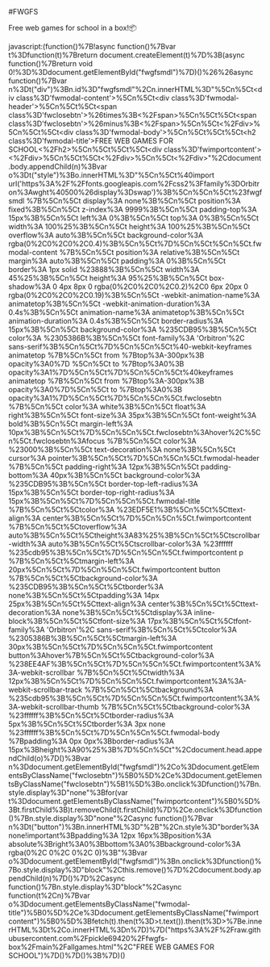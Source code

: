 #FWGFS

Free web games for school in a box!📦

javascript:(function()%7B!async function()%7Bvar t%3Dfunction(t)%7Breturn document.createElement(t)%7D%3B(async function()%7Breturn void 0!%3D%3Ddocument.getElementById("fwgfsmdl")%7D)()%26%26async function()%7Bvar n%3Dt("div")%3Bn.id%3D"fwgfsmdl"%2Cn.innerHTML%3D"%5Cn%5Ct<div class%3D'fwmodal-content'>%5Cn%5Ct<div class%3D'fwmodal-header'>%5Cn%5Ct%5Ct<span class%3D'fwclosebtn'>%26times%3B<%2Fspan>%5Cn%5Ct%5Ct<span class%3D'fwclosebtn'>%26minus%3B<%2Fspan>%5Cn%5Ct<%2Fdiv>%5Cn%5Ct%5Ct<div class%3D'fwmodal-body'>%5Cn%5Ct%5Ct%5Ct<h2 class%3D'fwmodal-title'>FREE WEB GAMES FOR SCHOOL<%2Fh2>%5Cn%5Ct%5Ct%5Ct<div class%3D'fwimportcontent'><%2Fdiv>%5Cn%5Ct%5Ct<%2Fdiv>%5Cn%5Ct<%2Fdiv>"%2Cdocument.body.appendChild(n)%3Bvar o%3Dt("style")%3Bo.innerHTML%3D"%5Cn%5Ct%40import url('https%3A%2F%2Ffonts.googleapis.com%2Fcss2%3Ffamily%3DOrbitron%3Awght%40500%26display%3Dswap')%3B%5Cn%5Cn%5Ct%23fwgfsmdl %7B%5Cn%5Ct  display%3A none%3B%5Cn%5Ct  position%3A fixed%3B%5Cn%5Ct  z-index%3A 9999%3B%5Cn%5Ct  padding-top%3A 15px%3B%5Cn%5Ct  left%3A 0%3B%5Cn%5Ct  top%3A 0%3B%5Cn%5Ct  width%3A 100%25%3B%5Cn%5Ct  height%3A 100%25%3B%5Cn%5Ct  overflow%3A auto%3B%5Cn%5Ct  background-color%3A rgba(0%2C0%2C0%2C0.4)%3B%5Cn%5Ct%7D%5Cn%5Ct%5Cn%5Ct.fwmodal-content %7B%5Cn%5Ct  position%3A relative%3B%5Cn%5Ct  margin%3A auto%3B%5Cn%5Ct  padding%3A 0%3B%5Cn%5Ct  border%3A 1px solid %23888%3B%5Cn%5Ct  width%3A 45%25%3B%5Cn%5Ct  height%3A 95%25%3B%5Cn%5Ct  box-shadow%3A 0 4px 8px 0 rgba(0%2C0%2C0%2C0.2)%2C0 6px 20px 0 rgba(0%2C0%2C0%2C0.19)%3B%5Cn%5Ct  -webkit-animation-name%3A animatetop%3B%5Cn%5Ct  -webkit-animation-duration%3A 0.4s%3B%5Cn%5Ct  animation-name%3A animatetop%3B%5Cn%5Ct  animation-duration%3A 0.4s%3B%5Cn%5Ct  border-radius%3A 15px%3B%5Cn%5Ct  background-color%3A %235CDB95%3B%5Cn%5Ct  color%3A %2305386B%3B%5Cn%5Ct  font-family%3A 'Orbitron'%2C sans-serif%3B%5Cn%5Ct%7D%5Cn%5Cn%5Ct%40-webkit-keyframes animatetop %7B%5Cn%5Ct  from %7Btop%3A-300px%3B opacity%3A0%7D %5Cn%5Ct  to %7Btop%3A0%3B opacity%3A1%7D%5Cn%5Ct%7D%5Cn%5Cn%5Ct%40keyframes animatetop %7B%5Cn%5Ct  from %7Btop%3A-300px%3B opacity%3A0%7D%5Cn%5Ct  to %7Btop%3A0%3B opacity%3A1%7D%5Cn%5Ct%7D%5Cn%5Cn%5Ct.fwclosebtn %7B%5Cn%5Ct  color%3A white%3B%5Cn%5Ct  float%3A right%3B%5Cn%5Ct  font-size%3A 35px%3B%5Cn%5Ct  font-weight%3A bold%3B%5Cn%5Ct  margin-left%3A 10px%3B%5Cn%5Ct%7D%5Cn%5Cn%5Ct.fwclosebtn%3Ahover%2C%5Cn%5Ct.fwclosebtn%3Afocus %7B%5Cn%5Ct  color%3A %23000%3B%5Cn%5Ct  text-decoration%3A none%3B%5Cn%5Ct  cursor%3A pointer%3B%5Cn%5Ct%7D%5Cn%5Cn%5Ct.fwmodal-header %7B%5Cn%5Ct  padding-right%3A 12px%3B%5Cn%5Ct  padding-bottom%3A 40px%3B%5Cn%5Ct  background-color%3A %235CDB95%3B%5Cn%5Ct  border-top-left-radius%3A 15px%3B%5Cn%5Ct  border-top-right-radius%3A 15px%3B%5Cn%5Ct%7D%5Cn%5Cn%5Ct.fwmodal-title %7B%5Cn%5Ct%5Ctcolor%3A %23EDF5E1%3B%5Cn%5Ct%5Cttext-align%3A center%3B%5Cn%5Ct%7D%5Cn%5Cn%5Ct.fwimportcontent %7B%5Cn%5Ct%5Ctoverflow%3A auto%3B%5Cn%5Ct%5Ctheight%3A83%25%3B%5Cn%5Ct%5Ctscrollbar-width%3A auto%3B%5Cn%5Ct%5Ctscrollbar-color%3A %23ffffff %235cdb95%3B%5Cn%5Ct%7D%5Cn%5Cn%5Ct.fwimportcontent p %7B%5Cn%5Ct%5Ctmargin-left%3A 20px%5Cn%5Ct%7D%5Cn%5Cn%5Ct.fwimportcontent button %7B%5Cn%5Ct%5Ctbackground-color%3A %235CDB95%3B%5Cn%5Ct%5Ctborder%3A none%3B%5Cn%5Ct%5Ctpadding%3A 14px 25px%3B%5Cn%5Ct%5Cttext-align%3A center%3B%5Cn%5Ct%5Cttext-decoration%3A none%3B%5Cn%5Ct%5Ctdisplay%3A inline-block%3B%5Cn%5Ct%5Ctfont-size%3A 17px%3B%5Cn%5Ct%5Ctfont-family%3A 'Orbitron'%2C sans-serif%3B%5Cn%5Ct%5Ctcolor%3A %2305386B%3B%5Cn%5Ct%5Ctmargin-left%3A 30px%3B%5Cn%5Ct%7D%5Cn%5Cn%5Ct.fwimportcontent button%3Ahover%7B%5Cn%5Ct%5Ctbackground-color%3A %238EE4AF%3B%5Cn%5Ct%7D%5Cn%5Cn%5Ct.fwimportcontent%3A%3A-webkit-scrollbar %7B%5Cn%5Ct%5Ctwidth%3A 12px%3B%5Cn%5Ct%7D%5Cn%5Cn%5Ct.fwimportcontent%3A%3A-webkit-scrollbar-track %7B%5Cn%5Ct%5Ctbackground%3A %235cdb95%3B%5Cn%5Ct%7D%5Cn%5Cn%5Ct.fwimportcontent%3A%3A-webkit-scrollbar-thumb %7B%5Cn%5Ct%5Ctbackground-color%3A %23ffffff%3B%5Cn%5Ct%5Ctborder-radius%3A 5px%3B%5Cn%5Ct%5Ctborder%3A 3px none %23ffffff%3B%5Cn%5Ct%7D%5Cn%5Cn%5Ct.fwmodal-body %7Bpadding%3A 0px 0px%3Bborder-radius%3A 15px%3Bheight%3A90%25%3B%7D%5Cn%5Ct"%2Cdocument.head.appendChild(o)%7D()%3Bvar n%3Ddocument.getElementById("fwgfsmdl")%2Co%3Ddocument.getElementsByClassName("fwclosebtn")%5B0%5D%2Ce%3Ddocument.getElementsByClassName("fwclosebtn")%5B1%5D%3Bo.onclick%3Dfunction()%7Bn.style.display%3D"none"%3Bfor(var t%3Ddocument.getElementsByClassName("fwimportcontent")%5B0%5D%3Bt.firstChild%3B)t.removeChild(t.firstChild)%7D%2Ce.onclick%3Dfunction()%7Bn.style.display%3D"none"%2Casync function()%7Bvar n%3Dt("button")%3Bn.innerHTML%3D"%2B"%2Cn.style%3D"border%3A none!important%3Bpadding%3A 12px 16px%3Bposition%3A absolute%3Bright%3A0%3Bbottom%3A0%3Bbackground-color%3A rgba(0%2C 0%2C 0%2C 0)%3B"%3Bvar o%3Ddocument.getElementById("fwgfsmdl")%3Bn.onclick%3Dfunction()%7Bo.style.display%3D"block"%2Cthis.remove()%7D%2Cdocument.body.appendChild(n)%7D()%7D%2Casync function()%7Bn.style.display%3D"block"%2Casync function(t%2Cn)%7Bvar o%3Ddocument.getElementsByClassName("fwmodal-title")%5B0%5D%2Ce%3Ddocument.getElementsByClassName("fwimportcontent")%5B0%5D%3Bfetch(t).then(t%3D>t.text()).then(t%3D>%7Be.innerHTML%3Dt%2Co.innerHTML%3Dn%7D)%7D("https%3A%2F%2Fraw.githubusercontent.com%2Fpickle69420%2Ffwgfs-box%2Fmain%2Fallgames.html"%2C"FREE WEB GAMES FOR SCHOOL")%7D()%7D()%3B%7D)()
